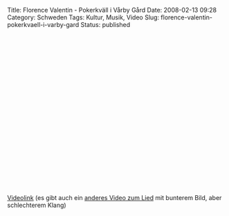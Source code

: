 Title: Florence Valentin - Pokerkväll i Vårby Gård
Date: 2008-02-13 09:28
Category: Schweden
Tags: Kultur, Musik, Video
Slug: florence-valentin-pokerkvaell-i-varby-gard
Status: published

<p>
<object width="425" height="355">
<param name="movie" value="http://www.youtube.com/v/SfctRjizz2U&amp;rel=1"></param><param name="wmode" value="transparent"></param>
<embed src="http://www.youtube.com/v/SfctRjizz2U&amp;rel=1" type="application/x-shockwave-flash" wmode="transparent" width="425" height="355">
</embed>
</object>
  
[Videolink](http://www.youtube.com/watch?v=SfctRjizz2U) (es gibt auch
ein [anderes Video zum Lied](http://www.youtube.com/watch?v=D_NuetAx9a8)
mit bunterem Bild, aber schlechterem Klang)
</p>

